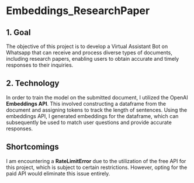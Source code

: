 # Embeddings_ResearchPaper

## 1. Goal

<p> The objective of this project is to develop a Virtual Assistant Bot on Whatsapp that can receive and process diverse types of documents, including research papers, enabling users to obtain accurate and timely responses to their inquiries.</p>

## 2. Technology

<p> In order to train the model on the submitted document, I utilized the OpenAI <b>Embeddings API</b>. This involved constructing a dataframe from the document and assigning tokens to track the length of sentences. Using the embeddings API, I generated embeddings for the dataframe, which can subsequently be used to match user questions and provide accurate responses. </p>

## Shortcomings

I am encountering a <b>RateLimitError</b> due to the utilization of the free API for this project, which is subject to certain restrictions. However, opting for the paid API would eliminate this issue entirely.
